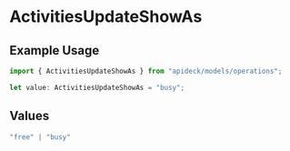 # ActivitiesUpdateShowAs

## Example Usage

```typescript
import { ActivitiesUpdateShowAs } from "apideck/models/operations";

let value: ActivitiesUpdateShowAs = "busy";
```

## Values

```typescript
"free" | "busy"
```
